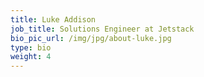 ```yaml
---
title: Luke Addison
job_title: Solutions Engineer at Jetstack
bio_pic_url: /img/jpg/about-luke.jpg
type: bio
weight: 4
---
```

